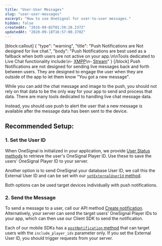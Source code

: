 ```yaml
---
title: "User-User Messages"
slug: "user-user-messages"
excerpt: "How to use OneSignal for user-to-user messages."
hidden: false
createdAt: "2016-09-02T01:59:28.237Z"
updatedAt: "2020-09-18T16:57:00.370Z"
---
```

[block:callout]
{
  "type": "warning",
  "title": "Push Notifications are Not designed for live chat.",
  "body": "Push Notifications are best used as a fallback when both users are not active on your app.\n\nTools dedicated to Live Chat functionality include:\n- [XMPP](https://xmpp.org/)\n- [Stream](https://getstream.io/chat/)"
}
[/block]
Push Notifications are not designed for sending live messages back and forth between users. They are designed to engage the user when they are outside of the app to let them know "You got a new message".

While you can add the chat message and image to the push, you should not rely on that data to be the only way for your app to send and process that data. There are many tools dedicated to handling live chat message data.

Instead, you should use push to alert the user that a new message is available after the message data has been sent to the device.

## Recommended Setup:

### 1. Set the User ID

When OneSignal is initialized in your application, we provide [User Status methods](doc:sdk-reference#user-status) to retrieve the user's OneSignal Player ID. Use these to save the users' OneSignal Player ID to your server. 

Another option is to send OneSignal your database User ID, we call this the External User ID and can be set with our [`setExternalUserId` method](doc:sdk-reference#external-user-ids).

Both options can be used target devices individually with push notifications.

### 2. Send the Message

To send a message to a user, call our API method [Create notification](ref:create-notification). Alternatively, your server can send the target users' OneSignal Player IDs to your app, which can then use our Client SDK to send the notification. 

Each of our mobile SDKs has a [`postNotification` method](doc:sdk-reference#sending-notifications) that can target users with the `include_player_ids` parameter only. If you set the External User ID, you should trigger requests from your server.
